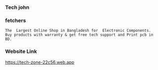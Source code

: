 ### Tech john

### fetchers
    The  Largest Online Shop in Bangladesh for  Electronic Components.
    Buy products with warranty & get free tech support and Print pcb in BD.

### Website Link
https://tech-zone-22c56.web.app
